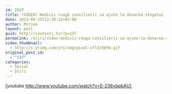 ```yaml
---
id: 1927
title: (VIDEO) Medicii roagă consilierii sa ajute la donarea sîngelui
date: 2013-09-25T12:39:12+03:00
author: Mircea
layout: post
guid: http://costesti.tv/?p=137
permalink: /stiri/video-medicii-roaga-consilierii-sa-ajute-la-donarea-singelui/
video_thumbnail:
  - http://s.ytimg.com/yts/img/pixel-vfl3z5WfW.gif
original_post_id:
  - "137"
categories:
  - Social
  - Știri
---
```

[youtube http://www.youtube.com/watch?v=E-236vbpbAU]